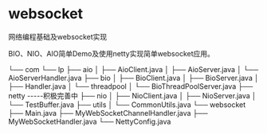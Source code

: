 # websocket
网络编程基础及websocket实现

BIO、NIO、AIO简单Demo及使用netty实现简单websocket应用。

└── com
    └── lp
        ├── aio
        │   ├── AioClient.java
        │   ├── AioServer.java
        │   └── AioServerHandler.java
        ├── bio
        │   ├── BioClient.java
        │   ├── BioServer.java
        │   ├── Handler.java
        │   └── threadpool
        │       └── BioThreadPoolServer.java
        ├── netty                   -----积极完善中
        ├── nio
        │   ├── NioClient.java
        │   ├── NioServer.java
        │   └── TestBuffer.java
        ├── utils
        │   └── CommonUtils.java
        └── websocket
            ├── Main.java
            ├── MyWebSocketChannelHandler.java
            ├── MyWebSocketHandler.java
            └── NettyConfig.java
